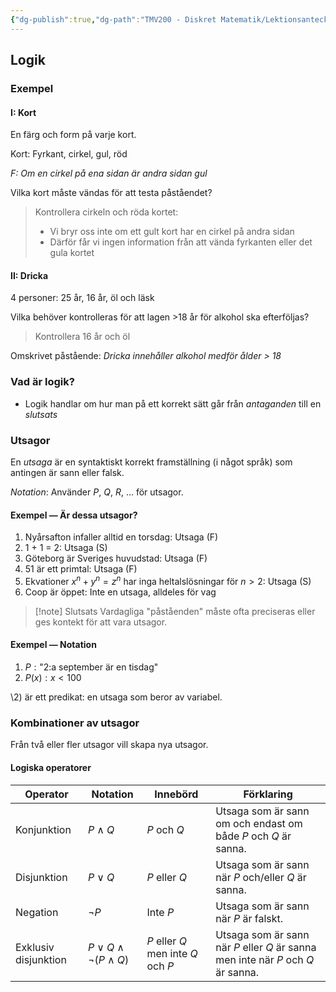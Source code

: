 ```yaml
---
{"dg-publish":true,"dg-path":"TMV200 - Diskret Matematik/Lektionsanteckningar/2024-09-02.md","permalink":"/TMV200 - Diskret Matematik/Lektionsanteckningar/2024-09-02/"}
---
```


## Logik

### Exempel

#### I: Kort

En färg och form på varje kort.

Kort: Fyrkant, cirkel, gul, röd

*F: Om en cirkel på ena sidan är andra sidan gul*

Vilka kort måste vändas för att testa påståendet?

> Kontrollera cirkeln och röda kortet:
> - Vi bryr oss inte om ett gult kort har en cirkel på andra sidan
> - Därför får vi ingen information från att vända fyrkanten eller det gula kortet

#### II: Dricka

4 personer: 25 år, 16 år, öl och läsk

Vilka behöver kontrolleras för att lagen >18 år för alkohol ska efterföljas?

> Kontrollera 16 år och öl

Omskrivet påstående: *Dricka innehåller alkohol medför ålder > 18*

### Vad är logik?

- Logik handlar om hur man på ett korrekt sätt går från *antaganden* till en *slutsats*
### Utsagor

En *utsaga* är en syntaktiskt korrekt framställning (i något språk) som antingen är sann eller falsk.

*Notation*: Använder $P$, $Q$, $R$, ... för utsagor.

#### Exempel — Är dessa utsagor?

1) Nyårsafton infaller alltid en torsdag: Utsaga (F)
2) 1 + 1 = 2: Utsaga (S)
3) Göteborg är Sveriges huvudstad: Utsaga (F)
4) 51 är ett primtal: Utsaga (F)
5) Ekvationer $x^n+y^n=z^n$ har inga heltalslösningar för $n>2$: Utsaga (S)
6) Coop är öppet: Inte en utsaga, alldeles för vag

> [!note] Slutsats
> Vardagliga "påståenden" måste ofta preciseras eller ges kontekt för att vara utsagor.

#### Exempel — Notation

1) $P: \text{"2:a september är en tisdag"}$
2) $P(x): x < 100$

\2) är ett predikat: en utsaga som beror av variabel.

### Kombinationer av utsagor

Från två eller fler utsagor vill skapa nya utsagor.

#### Logiska operatorer

| Operator             | Notation                           | Innebörd                           | Förklaring                                                                       |
| -------------------- | ---------------------------------- | ---------------------------------- | -------------------------------------------------------------------------------- |
| Konjunktion          | $P \land Q$                        | $P$ och $Q$                        | Utsaga som är sann om och endast om både $P$ och $Q$ är sanna.                   |
| Disjunktion          | $P \lor Q$                         | $P$ eller $Q$                      | Utsaga som är sann när $P$ och/eller $Q$ är sanna.                               |
| Negation             | $\neg{P}$                          | Inte $P$                           | Utsaga som är sann när $P$ är falskt.                                            |
| Exklusiv disjunktion | $P \lor Q \land \neg{(P \land Q)}$ | $P$ eller $Q$ men inte $Q$ och $P$ | Utsaga som är sann när $P$ eller $Q$ är sanna men inte när $P$ och $Q$ är sanna. |
